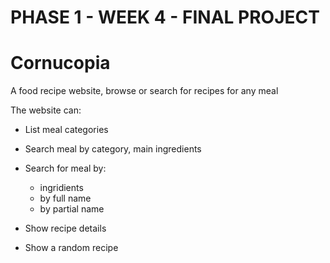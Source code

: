 # PHASE 1 - WEEK 4 - FINAL PROJECT

# Cornucopia

A food recipe website, browse or search for recipes for any meal

The website can:
- List meal categories
- Search meal by category, main ingredients
- Search for meal by:
    - ingridients
    - by full name
    - by partial name

- Show recipe details
- Show a random recipe